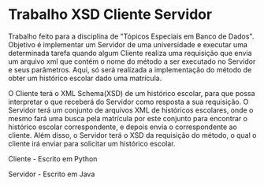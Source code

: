 # Trabalho XSD Cliente Servidor

Trabalho feito para a disciplina de "Tópicos Especiais em Banco de Dados". Objetivo é implementar um Servidor de uma universidade e executar uma determinada tarefa quando algum Cliente realiza uma requisição que envia um arquivo xml que contém o nome do método a ser executado no Servidor e seus parâmetros.
Aqui, só será realizada a implementação do método de obter um histórico escolar dado uma matrícula.

O Cliente terá o XML Schema(XSD) de um histórico escolar, para que possa interpretar o que receberá do Servidor como resposta a sua requisição.
O Servidor terá um conjunto de arquivos XML de históricos escolares, onde o mesmo fará uma busca pela matrícula por este conjunto para encontrar o histórico escolar correspondente, e depois envia o correspondente ao cliente. Além disso, o Servidor terá o XSD da requisição do método, o qual o cliente irá enviar para solicitar um histórico escolar.

Cliente - Escrito em Python

Servidor - Escrito em Java
